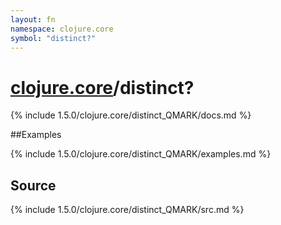 ```yaml
---
layout: fn
namespace: clojure.core
symbol: "distinct?"
---
```


# [clojure.core](../)/distinct?

{% include 1.5.0/clojure.core/distinct_QMARK/docs.md %}

##Examples

{% include 1.5.0/clojure.core/distinct_QMARK/examples.md %}
## Source
{% include 1.5.0/clojure.core/distinct_QMARK/src.md %}

